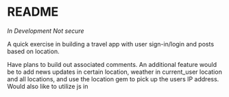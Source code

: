 # README

<!-- This README would normally document whatever steps are necessary to get the
application up and running.

Things you may want to cover:

* Ruby version

* System dependencies

* Configuration

* Database creation

* Database initialization

* How to run the test suite

* Services (job queues, cache servers, search engines, etc.)

* Deployment instructions

* ... -->

*In Development* *Not secure* 

A quick exercise in building a travel app with user sign-in/login and posts based on location. 

Have plans to build out associated comments. An additional feature would be to add news updates in certain location, weather in current_user location and all locations, and use the location gem to pick up the users IP address. Would also like to utilize js in <script> files for changing h1 elements.  

Run thin start --ssl to get the server running. 

https://www.youtube.com/watch?v=rs0huc6m1vM
